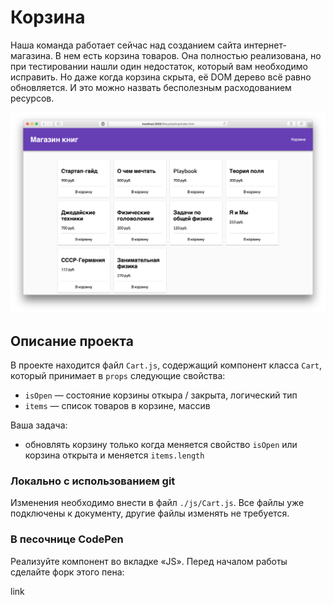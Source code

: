 Корзина
===

Наша команда работает сейчас над созданием сайта интернет-магазина. В нем есть корзина товаров. Она полностью реализована, но при тестировании нашли один недостаток, который вам необходимо исправить. Но даже когда корзина скрыта, её DOM дерево всё равно обновляется. И это можно назвать бесполезным расходованием ресурсов.

![shop](./assets/shop.png)

## Описание проекта

В проекте находится файл `Cart.js`, содержащий компонент класса `Cart`, который принимает в `props` следующие свойства:
- `isOpen` — состояние корзины откыра / закрыта, логический тип
- `items` — список товаров в корзине, массив

Ваша задача:
- обновлять корзину только когда меняется свойство `isOpen` или корзина открыта и меняется `items.length`

### Локально с использованием git

Изменения необходимо внести в файл `./js/Cart.js`. Все файлы уже подключены к документу, другие файлы изменять не требуется.

### В песочнице CodePen

Реализуйте компонент во вкладке «JS». Перед началом работы сделайте форк этого пена:

link
